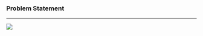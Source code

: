 ### Problem Statement

------------

![](https://raw.githubusercontent.com/shaheemMPM/Hackerrank-Algorithms-Solutions/master/.github/images/10_1.png)
